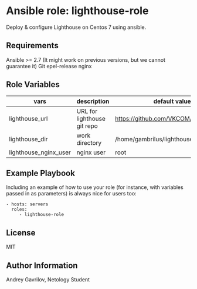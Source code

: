 Ansible role: lighthouse-role
=========

Deploy & configure Lighthouse on Centos 7 using ansible.

Requirements
------------

Ansible >= 2.7 (It might work on previous versions, but we cannot guarantee it)
Git
epel-release
nginx

Role Variables
--------------

| vars | description                 | default value |
|------|-----------------------------|---------------|
|lighthouse_url   | URL for lighthouse git repo |https://github.com/VKCOM/lighthouse.git      |
|lighthouse_dir   | work directory              |/home/gambrilus/lighthouse               |
|lighthouse_nginx_user  | nginx user                  |root           |

Example Playbook
----------------

Including an example of how to use your role (for instance, with variables passed in as parameters) is always nice for users too:

    - hosts: servers
      roles:
         - lighthouse-role


License
-------

MIT

Author Information
------------------

Andrey Gavrilov, Netology Student